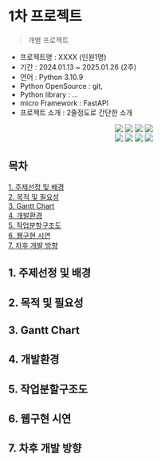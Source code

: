 # 1차 프로젝트
> 개별 프로젝트

- 프로젝트명 : XXXX (인원1명)
- 기간 : 2024.01.13 ~ 2025.01.26 (2주)
- 언어 : Python 3.10.9
- Python OpenSource : git,
- Python library : ...
- micro Framework : FastAPI
- 프로젝트 소개 : 2줄정도로 간단한 소개

<div align=center> 
  <img src="https://img.shields.io/badge/python-3776AB?style=for-the-badge&logo=python&logoColor=white"> 
  <img src="https://img.shields.io/badge/tensorflow-55ff55?style=for-the-badge&logo=fastapi&logoColor=white">
  <img src="https://img.shields.io/badge/sklearn-55ff55?style=for-the-badge&logo=fastapi&logoColor=white">
  <img src="https://img.shields.io/badge/fastapi-FF0000?style=for-the-badge&logo=fastapi&logoColor=white">
</div>
<div align=center> 
  <img src="https://img.shields.io/badge/bootstrap-7952B3?style=for-the-badge&logo=bootstrap&logoColor=white">
  <img src="https://img.shields.io/badge/html5-E34F26?style=for-the-badge&logo=html5&logoColor=white"> 
  <img src="https://img.shields.io/badge/css-1572B6?style=for-the-badge&logo=css3&logoColor=white"> 
  <img src="https://img.shields.io/badge/jquery-0769AD?style=for-the-badge&logo=jquery&logoColor=white">
</div>

## 목차
[1. 주제선정 및 배경](http~)<br>
[2. 목적 및 필요성](http~)<br>
[3. Gantt Chart](http~)<br>
[4. 개발환경](http~)<br>
[5. 작업분할구조도](http~)<br>
[6. 웹구현 시연](http~)<br>
[7. 차후 개발 방향](http~)<br>

## 1. 주제선정 및 배경

## 2. 목적 및 필요성

## 3. Gantt Chart

## 4. 개발환경

## 5. 작업분할구조도

## 6. 웹구현 시연

## 7. 차후 개발 방향









